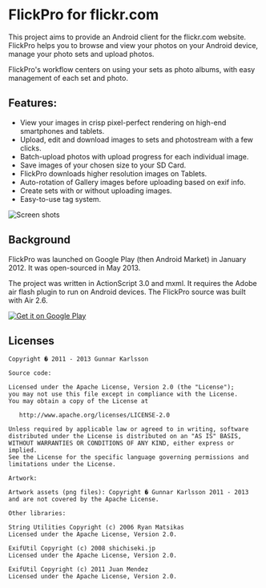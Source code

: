 # FlickPro for flickr.com

This project aims to provide an Android client for the flickr.com website. FlickPro helps you to browse and view your photos on your Android device, manage your photo sets and upload photos.

FlickPro's workflow centers on using your sets as photo albums, with easy management of each set and photo.

## Features:
- View your images in crisp pixel-perfect rendering on high-end smartphones and tablets.
- Upload, edit and download images to sets and photostream with a few clicks.
- Batch-upload photos with upload progress for each individual image.
- Save images of your chosen size to your SD Card.
- FlickPro downloads higher resolution images on Tablets.
- Auto-rotation of Gallery images before uploading based on exif info.
- Create sets with or without uploading images.
- Easy-to-use tag system.

![Screen shots](https://github.com/GunnarKarlsson/flickpro/raw/master/screenShots.png)


## Background

FlickPro was launched on Google Play (then Android Market) in January 2012. It was open-sourced in May 2013. 

The project was written in ActionScript 3.0 and mxml. It requires the Adobe air flash plugin to run on Android devices. The FlickPro source was built with Air 2.6. 

[![Get it on Google Play](http://www.android.com/images/brand/get_it_on_play_logo_small.png)](http://play.google.com/store/apps/details?id=air.com.squidzoo.FlickPro)

## Licenses

    Copyright � 2011 - 2013 Gunnar Karlsson

    Source code:

    Licensed under the Apache License, Version 2.0 (the "License");
    you may not use this file except in compliance with the License.
    You may obtain a copy of the License at

       http://www.apache.org/licenses/LICENSE-2.0

    Unless required by applicable law or agreed to in writing, software
    distributed under the License is distributed on an "AS IS" BASIS,
    WITHOUT WARRANTIES OR CONDITIONS OF ANY KIND, either express or implied.
    See the License for the specific language governing permissions and
    limitations under the License.
    
    Artwork:
    
    Artwork assets (png files): Copyright � Gunnar Karlsson 2011 - 2013 and are not covered by the Apache License.

    Other libraries:

    String Utilities Copyright (c) 2006 Ryan Matsikas
    Licensed under the Apache License, Version 2.0. 

    ExifUtil Copyright (c) 2008 shichiseki.jp
    Licensed under the Apache License, Version 2.0. 

    ExifUtil Copyright (c) 2011 Juan Mendez
    Licensed under the Apache License, Version 2.0.